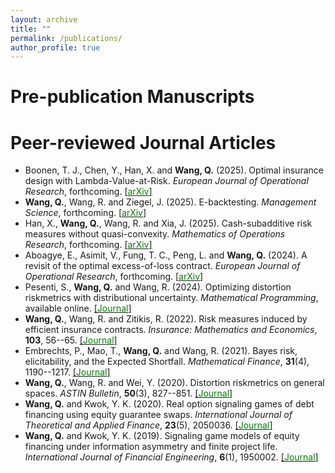 ```yaml
---
layout: archive
title: ""
permalink: /publications/
author_profile: true
---
```


# Pre-publication Manuscripts


# Peer-reviewed Journal Articles
* Boonen, T. J., Chen, Y., Han, X. and **Wang, Q.** (2025). Optimal insurance design with Lambda-Value-at-Risk. *European Journal of Operational Research*, forthcoming. [[<span style="color:green">arXiv</span>]](https://arxiv.org/abs/2408.09799)
* **Wang, Q.**, Wang, R. and Ziegel, J. (2025). E-backtesting. *Management Science*, forthcoming. [[<span style="color:green">arXiv</span>]](https://arxiv.org/abs/2209.00991)
* Han, X., **Wang, Q.**, Wang, R. and Xia, J. (2025). Cash-subadditive risk measures without quasi-convexity. *Mathematics of Operations Research*, forthcoming. [[<span style="color:green">arXiv</span>]](https://arxiv.org/abs/2110.12198#)
* Aboagye, E., Asimit, V., Fung, T. C., Peng, L. and **Wang, Q.** (2024). A revisit of the optimal excess-of-loss contract. *European Journal of Operational Research*, forthcoming. [[<span style="color:green">arXiv</span>]](https://arxiv.org/abs/2405.00188)
* Pesenti, S., **Wang, Q.** and Wang, R. (2024). Optimizing distortion riskmetrics with distributional uncertainty. *Mathematical Programming*, available online. [[<span style="color:green">Journal</span>]](https://link.springer.com/article/10.1007/s10107-024-02128-6)
* **Wang, Q.**, Wang, R. and Zitikis, R. (2022). Risk measures induced by efficient insurance contracts. *Insurance: Mathematics and Economics*, **103**, 56--65. [[<span style="color:green">Journal</span>]](https://doi.org/10.1016/j.insmatheco.2022.01.003)
* Embrechts, P., Mao, T., **Wang, Q.** and Wang, R. (2021). Bayes risk, elicitability, and the Expected Shortfall. *Mathematical Finance*, **31**(4), 1190--1217. [[<span style="color:green">Journal</span>]](https://onlinelibrary.wiley.com/doi/full/10.1111/mafi.12313)
* **Wang, Q.**, Wang, R. and Wei, Y.  (2020). Distortion riskmetrics on general spaces. *ASTIN Bulletin*, **50**(3), 827--851. [[<span style="color:green">Journal</span>]](https://doi.org/10.1017/asb.2020.14) 
* **Wang, Q.** and Kwok, Y. K. (2020). Real option signaling games of debt financing using equity guarantee swaps. *International Journal of Theoretical and Applied Finance*, **23**(5), 2050036. [[<span style="color:green">Journal</span>]](https://doi.org/10.1142/S0219024920500363)
* **Wang, Q.** and Kwok, Y. K. (2019). Signaling game models of equity financing under information asymmetry and finite project life. *International Journal of Financial Engineering*, **6**(1), 1950002. [[<span style="color:green">Journal</span>]](https://www.worldscientific.com/doi/10.1142/S2424786319500026)

